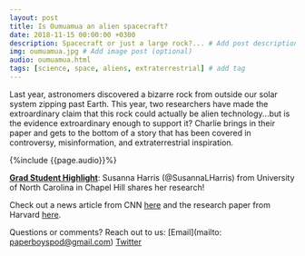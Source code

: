 ```yaml
---
layout: post
title: Is Oumuamua an alien spacecraft?
date: 2018-11-15 00:00:00 +0300
description: Spacecraft or just a large rock?... # Add post description (shows up as description on social media posts)
img: oumuamua.jpg # Add image post (optional)
audio: oumuamua.html
tags: [science, space, aliens, extraterrestrial] # add tag
---
```


Last year, astronomers discovered a bizarre rock from outside our solar system zipping past Earth. This year, two researchers have made the extroardinary claim that this rock could actually be alien technology...but is the evidence extroardinary enough to support it? Charlie brings in their paper and gets to the bottom of a story that has been covered in controversy, misinformation, and extraterrestrial inspiration. 

{%include {{page.audio}}%}

[**Grad Student Highlight**](http://paperboyspodcast.com/gradhighlight/): Susanna Harris (@SusannaLHarris) from University of North Carolina in Chapel Hill shares her research!

Check out a news article from CNN [here](https://www.cnn.com/2018/11/07/opinions/oumuamua-alien-probe-opinion-lincoln/index.html) and the research paper from Harvard [here](https://arxiv.org/pdf/1810.11490.pdf). 

Questions or comments? Reach out to us: [Email](mailto: paperboyspod@gmail.com) [Twitter](https://twitter.com/PaperBoysPod)

